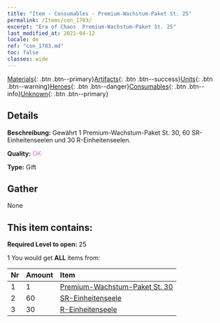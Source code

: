 ```yaml
---
title: "Item - Consumables - Premium-Wachstum-Paket St. 25"
permalink: /Items/con_1783/
excerpt: "Era of Chaos  Premium-Wachstum-Paket St. 25"
last_modified_at: 2021-04-12
locale: de
ref: "con_1783.md"
toc: false
classes: wide
---
```

 [Materials](/de/Items/){: .btn .btn--primary}[Artifacts](/de/Items/Artifacts/){: .btn .btn--success}[Units](/de/Items/Units/){: .btn .btn--warning}[Heroes](/de/Items/Heroes/){: .btn .btn--danger}[Consumables](/de/Items/Consumables/){: .btn .btn--info}[Unknown](/de/Items/Unknown/){: .btn .btn--primary}

## Details
 **Beschreibung:** Gewährt 1 Premium-Wachstum-Paket St. 30, 60 SR-Einheitenseelen und 30 R-Einheitenseelen.

 **Quality:** <span style="color: #DA70D6">OK</span>

 **Type:** Gift

## Gather

  None

## This item contains:

 **Required Level to open:** 25

 1 You would get **ALL** items  from:

  | Nr | Amount |     Item    |
  |:---|:-------|:------------|
  | 1 | 1 | [Premium-Wachstum-Paket St. 30](/de/Items/con_1784/) | 
  | 2 | 60 | [SR-Einheitenseele](/de/Items/con_534/) | 
  | 3 | 30 | [R-Einheitenseele](/de/Items/con_533/) | 
